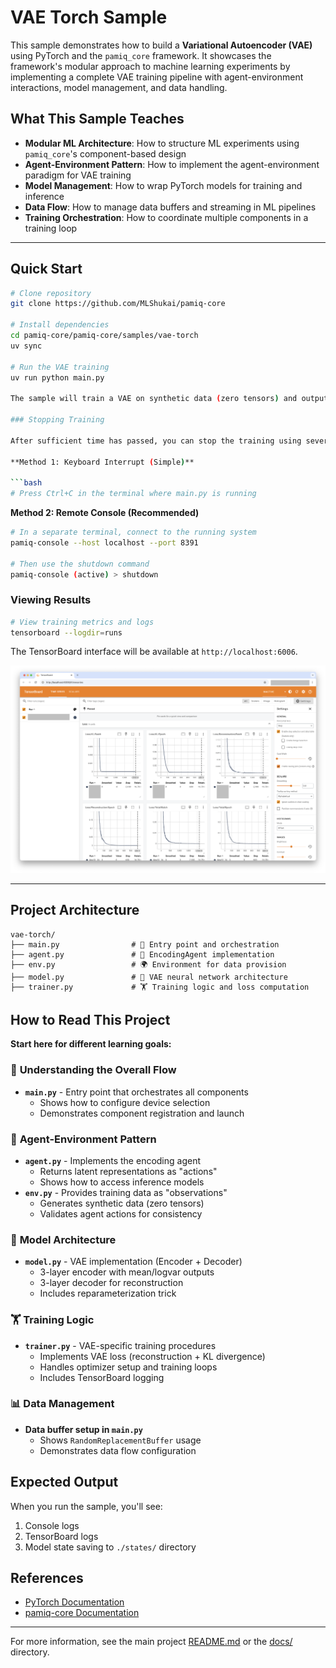 # VAE Torch Sample

This sample demonstrates how to build a **Variational Autoencoder (VAE)** using PyTorch and the `pamiq_core` framework. It showcases the framework's modular approach to machine learning experiments by implementing a complete VAE training pipeline with agent-environment interactions, model management, and data handling.

## What This Sample Teaches

- **Modular ML Architecture**: How to structure ML experiments using `pamiq_core`'s component-based design
- **Agent-Environment Pattern**: How to implement the agent-environment paradigm for VAE training
- **Model Management**: How to wrap PyTorch models for training and inference
- **Data Flow**: How to manage data buffers and streaming in ML pipelines
- **Training Orchestration**: How to coordinate multiple components in a training loop

______________________________________________________________________

## Quick Start

```bash
# Clone repository 
git clone https://github.com/MLShukai/pamiq-core

# Install dependencies
cd pamiq-core/pamiq-core/samples/vae-torch
uv sync

# Run the VAE training
uv run python main.py

The sample will train a VAE on synthetic data (zero tensors) and output training logs. Training automatically uses GPU if available.

### Stopping Training

After sufficient time has passed, you can stop the training using several methods and then view the results with TensorBoard:

**Method 1: Keyboard Interrupt (Simple)**

```bash
# Press Ctrl+C in the terminal where main.py is running
```

**Method 2: Remote Console (Recommended)**

```bash
# In a separate terminal, connect to the running system
pamiq-console --host localhost --port 8391

# Then use the shutdown command
pamiq-console (active) > shutdown
```

### Viewing Results

```bash
# View training metrics and logs
tensorboard --logdir=runs
```

The TensorBoard interface will be available at `http://localhost:6006`.

![resulting_tensorboard](./docs/images/resulting_tensorboard.png)

______________________________________________________________________

## Project Architecture

```
vae-torch/
├── main.py                # 🚀 Entry point and orchestration
├── agent.py               # 🤖 EncodingAgent implementation
├── env.py                 # 🌍 Environment for data provision
├── model.py               # 🧠 VAE neural network architecture
├── trainer.py             # 🏋️ Training logic and loss computation
```


## How to Read This Project

**Start here for different learning goals:**

### 🎯 **Understanding the Overall Flow**

- **`main.py`** - Entry point that orchestrates all components
    - Shows how to configure device selection
    - Demonstrates component registration and launch

### 🤖 **Agent-Environment Pattern**

- **`agent.py`** - Implements the encoding agent
    - Returns latent representations as "actions"
    - Shows how to access inference models
- **`env.py`** - Provides training data as "observations"
    - Generates synthetic data (zero tensors)
    - Validates agent actions for consistency

### 🧠 **Model Architecture**

- **`model.py`** - VAE implementation (Encoder + Decoder)
    - 3-layer encoder with mean/logvar outputs
    - 3-layer decoder for reconstruction
    - Includes reparameterization trick

### 🏋️ **Training Logic**

- **`trainer.py`** - VAE-specific training procedures
    - Implements VAE loss (reconstruction + KL divergence)
    - Handles optimizer setup and training loops
    - Includes TensorBoard logging

### 📊 **Data Management**

- **Data buffer setup in `main.py`**
    - Shows `RandomReplacementBuffer` usage
    - Demonstrates data flow configuration

## Expected Output

When you run the sample, you'll see:

1. Console logs
2. TensorBoard logs
3. Model state saving to `./states/` directory



## References

- [PyTorch Documentation](https://pytorch.org/)
- [pamiq-core Documentation](https://mlshukai.github.io/pamiq-core/)

______________________________________________________________________

For more information, see the main project [README.md](../../README.md) or the [docs/](../../docs/) directory.
